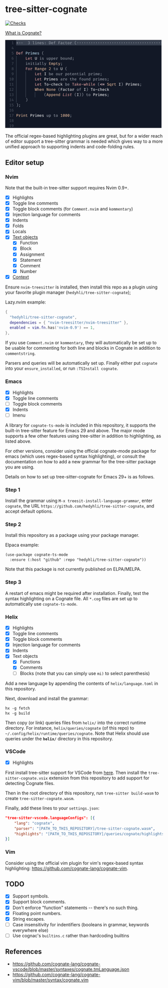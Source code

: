 # tree-sitter-cognate

[![Checks](https://github.com/hedyhli/tree-sitter-cognate/actions/workflows/checks.yml/badge.svg)](https://github.com/hedyhli/tree-sitter-cognate/actions/workflows/checks.yml)

[What is Cognate?](https://cognate-lang.github.io)

<img src="https://raw.githubusercontent.com/hedyhli/tree-sitter-cognate/main/screenshot.png" width=500/>

The official regex-based highlighting plugins are great, but for a wider
reach of editor support a tree-sitter grammar is needed which gives way to
a more unified approach to supporting indents and code-folding rules.

## Editor setup

### Nvim

Note that the built-in tree-sitter support requires Nvim 0.9+.

- [X] Highlights
- [X] Toggle line comments
- [X] Toggle block comments (for `Comment.nvim` and `kommentary`)
- [X] Injection language for comments
- [X] Indents
- [X] Folds
- [X] Locals
- [X] [Text objects](https://github.com/nvim-treesitter/nvim-treesitter-textobjects)
  - [X] Function
  - [X] Block
  - [X] Assignment
  - [X] Statement
  - [X] Comment
  - [X] Number
- [X] [Context](https://github.com/nvim-treesitter/nvim-treesitter-context)

Ensure `nvim-treesitter` is installed, then install this repo as a plugin using
your favorite plugin manager (`hedyhli/tree-sitter-cognate`);

Lazy.nvim example:

```lua
{
  "hedyhli/tree-sitter-cognate",
  dependencies = { "nvim-treesitter/nvim-treesitter" },
  enabled = vim.fn.has('nvim-0.9') == 1,
},
```

If you use `Comment.nvim` or `kommentary`, they will automatically be set up to
be usable for commenting for both line and blocks in Cognate in addition to
`commentstring`.

Parsers and queries will be automatically set up. Finally either put `cognate`
into your `ensure_installed`, or run `:TSInstall cognate`.

### Emacs

- [X] Highlights
- [X] Toggle line comments
- [ ] Toggle block comments
- [X] Indents
- [ ] Imenu

A library for `cognate-ts-mode` is included in this repository, it supports the
built-in tree-sitter feature for Emacs 29 and above. The major mode supports
a few other features using tree-sitter in addition to highlighting, as listed
above.

For other versions, consider using the official cognate-mode package for emacs
(which uses regex-based syntax highlighting), or consult the documentation on
how to add a new grammar for the tree-sitter package you are using.

Details on how to set up tree-sitter-cognate for Emacs 29+ is as follows.

### Step 1

Install the grammar using `M-x treesit-install-language-grammar`, enter
`cognate`, the URL `https://github.com/hedyhli/tree-sitter-cognate`, and
accept default options.

### Step 2

Install this repository as a package using your package manager.

Elpaca example:

```elisp
(use-package cognate-ts-mode
  :ensure (:host "github" :repo "hedyhli/tree-sitter-cognate"))
```

Note that this package is not currently published on ELPA/MELPA.

### Step 3

A restart of emacs might be required after installation. Finally, test
the syntax highlighting on a Cognate file. All `*.cog` files are set
up to automatically use `cognate-ts-mode`.

### Helix

- [X] Highlights
- [X] Toggle line comments
- [X] Toggle block comments
- [X] Injection language for comments
- [X] Indents
- [X] Text objects
  - [X] Functions
  - [X] Comments
  - [ ] Blocks (note that you can simply use `mi)` to select parenthesis)

Add a new language by appending the contents of `helix/language.toml` in this
repository.

Next, download and install the grammar:
```
hx -g fetch
hx -g build
```

Then copy (or link) queries files from `helix/` into the correct
runtime directory. For instance, `helix/queries/cognate` (of this repo) to
`~/.config/helix/runtime/queries/cognate`. Note that Helix should use queries
under the **`helix/`** directory in this repository.

### VSCode

- [X] Highlights

First install tree-sitter support for VSCode from [here](https://github.com/AlecGhost/tree-sitter-vscode). Then install the `tree-sitter-cognate.vsix` extension from this repository to add support for detecting Cognate files.

Then in the root directory of this repository, run `tree-sitter build-wasm` to create `tree-sitter-cognate.wasm`.

Finally, add these lines to your `settings.json`:
```json
"tree-sitter-vscode.languageConfigs": [{
    "lang": "cognate",
    "parser": "[PATH_TO_THIS_REPOSITORY]/tree-sitter-cognate.wasm",
    "highlights": "[PATH_TO_THIS_REPOSITORY]/queries/cognate/highlights.scm",
}]
```

### Vim

Consider using the official vim plugin for vim's regex-based syntax
highlighting: <https://github.com/cognate-lang/cognate-vim>.

## TODO

- [x] Support symbols.
- [x] Support block comments.
- [x] Don't enforce "function" statements -- there's no such thing.
- [x] Floating point numbers.
- [x] String escapes.
- [ ] Case insensitivity for indentifiers (booleans in grammar, keywords
  everywhere else)
- [ ] Use cognac's `builtins.c` rather than hardcoding builtins

## References

- <https://github.com/cognate-lang/cognate-vscode/blob/master/syntaxes/cognate.tmLanguage.json>
- <https://github.com/cognate-lang/cognate-vim/blob/master/syntax/cognate.vim>
